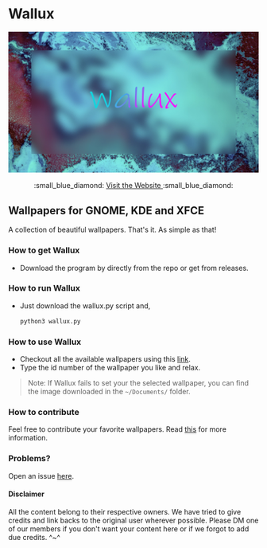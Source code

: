 # Wallux


![Wallux](cover.jpg)

<div align="center">
  :small_blue_diamond: <a href="https://wallux-0.github.io/Wallux/"> Visit the Website </a> :small_blue_diamond:
</div>

## Wallpapers for GNOME, KDE and XFCE
A collection of beautiful wallpapers. That's it. As simple as that!

### How to get Wallux

* Download the program by directly from the repo or get from releases.


### How to run Wallux

* Just download the wallux.py script and,

    

    ```bash
    python3 wallux.py
    ```


### How to use Wallux

* Checkout all the available wallpapers using this <a href="https://wallux-0.github.io/Wallux/">link</a>.
* Type the id number of the wallpaper you like and relax.
> Note: If Wallux fails to set your the selected wallpaper, you can find the image downloaded in the ``~/Documents/`` folder.

### How to contribute
Feel free to contribute your favorite wallpapers. Read <a href="#">this</a> for more information.

### Problems?
Open an issue <a href="https://github.com/Wallux-0/Wallux/issues">here</a>.

#### Disclaimer
All the content belong to their respective owners. We have tried to give credits and link backs to the original user wherever possible. Please DM one of our members if you don't want your content here or if we forgot to add due credits. ^~^
